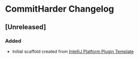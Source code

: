 <!-- Keep a Changelog guide -> https://keepachangelog.com -->

# CommitHarder Changelog

## [Unreleased]
### Added
- Initial scaffold created from [IntelliJ Platform Plugin Template](https://github.com/JetBrains/intellij-platform-plugin-template)
